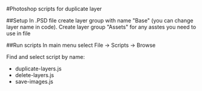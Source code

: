 #Photoshop scripts for duplicate layer

##Setup
In .PSD file create layer group with name "Base" (you can change layer name in code).
Create layer group "Assets" for any asstes you need to use in file  

##Run scripts
In main menu select File -> Scripts -> Browse

Find and select script by name:

<ul>
<li>duplicate-layers.js</li>
<li>delete-layers.js</li>
<li>save-images.js</li>
</ul>